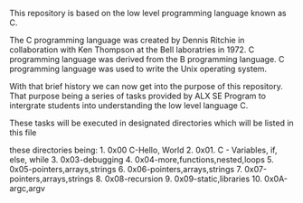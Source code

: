 This repository is based on the low level programming language known as C.

The C programming language was created by Dennis Ritchie in collaboration with Ken Thompson at the Bell laboratries in 1972. C programming language was derived from the B programming language. C programming language was used to write the Unix operating system.

With that brief history we can now get into the purpose of this repository. That purpose being a series of tasks provided by ALX SE Program to intergrate students into understanding the low level language C.

These tasks will be executed in designated directories which will be listed in this file

these directories being:
	1. 0x00 C-Hello, World
	2. 0x01. C - Variables, if, else, while
	3. 0x03-debugging
	4. 0x04-more,functions,nested,loops
	5. 0x05-pointers,arrays,strings 
	6. 0x06-pointers,arrays,strings 
	7. 0x07-pointers,arrays,strings
	8. 0x08-recursion 
	9. 0x09-static,libraries
	10. 0x0A-argc,argv
